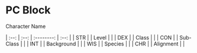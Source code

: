 # PC Block

Character Name

| :--: | :--: | :--------: | :--: |
| STR  |      | Level      |      |
| DEX  |      | Class      |      |
| CON  |      | Sub-Class  |      |
| INT  |      | Background |      |
| WIS  |      | Species    |      |
| CHR  |      | Alignment  |      |
